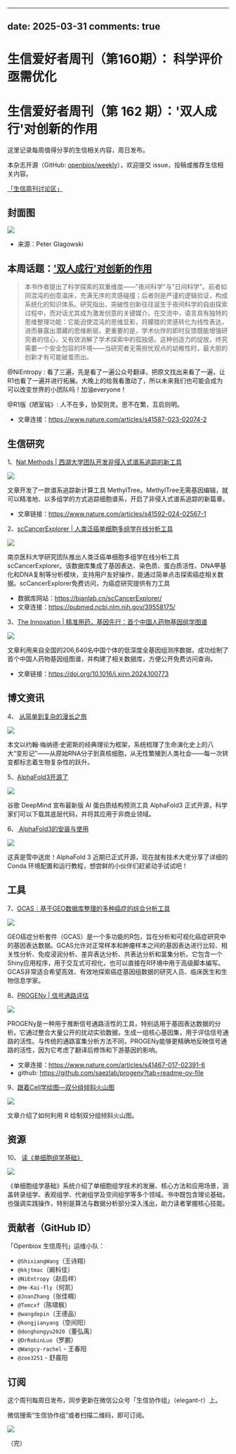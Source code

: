 

---
date: 2025-03-31
comments: true
---

# 生信爱好者周刊（第160期）： 科学评价亟需优化

# 生信爱好者周刊（第 162 期）：'双人成行'对创新的作用

这里记录每周值得分享的生信相关内容，周日发布。

本杂志开源（GitHub: [openbiox/weekly](https://github.com/openbiox/weekly "openbiox/weekly")），欢迎提交 issue，投稿或推荐生信相关内容。

[「生信周刊讨论区」](https://github.com/openbiox/weekly/discussions "「生信周刊讨论区」")

## 封面图


![](https://files.mdnice.com/user/34023/a9d22bff-f7e5-4888-9a9b-149c56406c88.jpg)
- 来源：Peter Glagowski

## 本周话题：['双人成行'对创新的作用](https://www.nature.com/articles/s41587-023-02074-2 "'双人成行'对创新的作用")
>本书作者提出了科学探索的双重维度——"夜间科学"与"日间科学"。前者如同混沌的创意温床，充满无序的灵感碰撞；后者则是严谨的逻辑验证，构成系统化的知识体系。研究指出，突破性创新往往诞生于夜间科学的自由探索过程中，而对话尤其成为激发创意的关键媒介。在交流中，语言具有独特的思维整理功能：它能迫使混沌的思维显影，将朦胧的灵感转化为线性表达，进而暴露出潜藏的思维断层。更重要的是，学术伙伴的即时反馈既能增强研究者的信心，又有效消解了学术探索中的孤独感。这种创造力的绽放，终究需要一个安全包容的环境——当研究者无需担忧观点的幼稚性时，最大胆的创新才有可能破茧而出。 

@NiEntropy : 看了三遍，先是看了一遍公众号翻译，把原文找出来看了一遍，让R1也看了一遍并进行拓展。大晚上的给我看激动了，所以未来我们也可能会成为可以改变世界的小团队吗！加油everyone！

@R1版《陋室铭》: 人不在多，协契则灵。思不在繁，互启则明。
- 文章连接：https://www.nature.com/articles/s41587-023-02074-2
## 生信研究
1、[Nat Methods | 西湖大学团队开发非侵入式谱系追踪的新工具](https://mp.weixin.qq.com/s/Sg08_QceMA4q5opmwILvpA)


![](https://files.mdnice.com/user/34023/a6d3197a-d8b7-4c68-8bc0-4fe22d621046.png)

文章开发了一款谱系追踪新计算工具 MethylTree。MethylTree无需基因编辑，就可以精准地、以多组学的方式追踪细胞谱系，开启了非侵入式谱系追踪的新篇章。
- 文章链接：https://www.nature.com/articles/s41592-024-02567-1

2、[scCancerExplorer | 人类泛癌单细胞多组学在线分析工具](https://mp.weixin.qq.com/s/dX6w10zQekgow3ei4Kc2sw)

![](https://files.mdnice.com/user/34023/4be12654-90a5-4d99-9470-4427a3cee288.png)

南京医科大学研究团队推出人类泛癌单细胞多组学在线分析工具scCancerExplorer。该数据库集成了基因表达、染色质、蛋白质活性、DNA甲基化和DNA复制等分析模块，支持用户友好操作，能通过简单点击探索癌症相关数据。scCancerExplorer免费访问，为癌症研究提供有力工具

- 数据库网站：https://bianlab.cn/scCancerExplorer/
- 文章连接：https://pubmed.ncbi.nlm.nih.gov/39558175/

3、[The Innovation | 精准用药，基因先行：首个中国人药物基因组学图谱](https://mp.weixin.qq.com/s/LMigTN0BgX-9UyC-xZK-Tg)


![](https://files.mdnice.com/user/34023/85407a39-01ea-4083-bb16-84c44f83144d.png)

文章利用来自全国的206,640名中国个体的低深度全基因组测序数据，成功绘制了首个中国人药物基因组图谱，并构建了相关数据库，方便公开免费访问查询。
- 文章链接：https://doi.org/10.1016/j.xinn.2024.100773

## 博文资讯


4、 [从简单到复杂的漫长之旅](https://mp.weixin.qq.com/s/kI3lr7N_MyndImkbf5x-yg)


![](https://files.mdnice.com/user/34023/9b4542e1-ef71-4fbd-9ca9-897c3c42f8dd.jpg)

本文以约翰·梅纳德·史密斯的经典理论为框架，系统梳理了生命演化史上的八大“变形记”——从原始RNA分子到真核细胞，从无性繁殖到人类社会——每一次转变都标志着生物复杂性的跃升。


5、[AlphaFold3开源了](https://mp.weixin.qq.com/s/ZgG7ZIdhDQ-7SOl23_wj4g)


![](https://files.mdnice.com/user/34023/7d030048-bc9f-46e1-95ec-0f7472aeb03c.png)

谷歌 DeepMind 宣布最新版 AI 蛋白质结构预测工具 AlphaFold3 正式开源，科学家们可以下载其底层代码，并将其应用于非商业领域。

6、[ AlphaFold3的安装与使用](https://mp.weixin.qq.com/s/q2uAQyweqU9iIv30nhQYMg)


![](https://files.mdnice.com/user/34023/b9fd911a-4626-4084-bf69-7884ad62ef71.jpg)

这真是雪中送炭！AlphaFold 3 近期已正式开源，现在就有技术大佬分享了详细的 Conda 环境配置和运行教程，想尝鲜的小伙伴们赶紧动手试试吧！

## 工具

7、[GCAS｜基于GEO数据库整理的多种癌症的综合分析工具](https://mp.weixin.qq.com/s/z1cCHLZY_GvrsJ_pYAQ_tw)


![](https://files.mdnice.com/user/34023/6a1f997e-0629-4ef8-9beb-6afa7d82c53b.png)

GEO癌症分析套件（GCAS）是一个多功能的R包，旨在分析和可视化癌症研究中的基因表达数据。GCAS允许对正常样本和肿瘤样本之间的基因表达进行比较、相关性分析、免疫浸润分析、差异表达分析、共表达分析和富集分析。它包含一个Shiny应用程序，用于交互式可视化，也可以直接在R环境中用于高级脚本编写。GCAS非常适合希望高效、有效地探索癌症基因组数据的研究人员、临床医生和生物信息学家。

8、[PROGENy | 信号通路评估](https://www.nature.com/articles/s41467-017-02391-6 "PROGENy | 信号通路评估")

![](https://files.mdnice.com/user/34023/0059c250-86c9-4f7d-9d93-383e4f061134.png)

PROGENy是一种用于推断信号通路活性的工具，特别适用于基因表达数据的分析。它通过整合大量公开的扰动实验数据，生成一组核心基因集，用于评估信号通路的活性。与传统的通路富集分析方法不同，PROGENy能够更精确地反映信号通路的活性，因为它考虑了翻译后修饰和下游基因的影响。

- 文章连接：https://www.nature.com/articles/s41467-017-02391-6
- github: https://github.com/saezlab/progeny?tab=readme-ov-file


9、[跟着Cell学绘图—双分组倾斜火山图](https://mp.weixin.qq.com/s/mYObv2156tLeKGATd6E8rQ)

![](https://files.mdnice.com/user/34023/b2e0c25e-4945-4f4d-a459-cb7924f5b266.png)

文章介绍了如何利用 R 绘制双分组倾斜火山图。


## 资源

10、 [读《单细胞组学基础》](https://mp.weixin.qq.com/s/VycRKOjaw9F49WgfHZsDHA)


![](https://files.mdnice.com/user/34023/02ca5bf0-795c-4b52-bbb9-763d6a0431b9.png)

《单细胞组学基础》系统介绍了单细胞组学技术的发展、核心方法和应用场景，涵盖转录组学、表观组学、代谢组学及空间组学等多个领域。书中既包含理论基础，也强调实践操作，特别是算法与数据分析部分深入浅出，助力读者掌握核心技能。


## 贡献者（GitHub ID）

「Openbiox 生信周刊」运维小队：

- `@ShixiangWang`（王诗翔）
- `@kkjtmac`（阚科佳）
- `@NiEntropy`（赵启祥）
- `@He-Kai-fly`（何凯）
- `@JnanZhang`（张佳楠）
- `@Tomcxf`（陈啸枫）
- `@wangdepin`（王德品）
- `@kongjianyang`（空间阳）
- `@donghongyu2020`（董弘禹）
- `@DrRobinLuo`（罗鹏）
- `@Wangcy-rachel` - 王春阳
- `@zoe3251` - 舒晨阳

## 订阅

这个周刊每周日发布，同步更新在微信公众号「生信协作组」（elegant-r）上。

微信搜索“生信协作组”或者扫描二维码，即可订阅。

![](https://cdn.nlark.com/yuque/0/2022/png/471931/1648306398708-897e7ad4-6008-40f8-9200-ddee834b09a7.png)

（完）